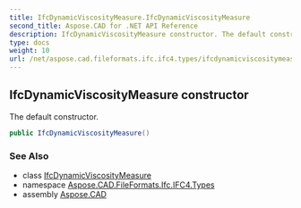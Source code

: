 ```yaml
---
title: IfcDynamicViscosityMeasure.IfcDynamicViscosityMeasure
second_title: Aspose.CAD for .NET API Reference
description: IfcDynamicViscosityMeasure constructor. The default constructor
type: docs
weight: 10
url: /net/aspose.cad.fileformats.ifc.ifc4.types/ifcdynamicviscositymeasure/ifcdynamicviscositymeasure/
---
```

## IfcDynamicViscosityMeasure constructor

The default constructor.

```csharp
public IfcDynamicViscosityMeasure()
```

### See Also

* class [IfcDynamicViscosityMeasure](../)
* namespace [Aspose.CAD.FileFormats.Ifc.IFC4.Types](../../ifcdynamicviscositymeasure/)
* assembly [Aspose.CAD](../../../)


